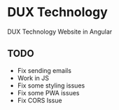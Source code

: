 # DUX Technology

DUX Technology Website in Angular

## TODO
 - Fix sending emails
 - Work in JS
 - Fix some styling issues
 - Fix some PWA issues
 - Fix CORS Issue
